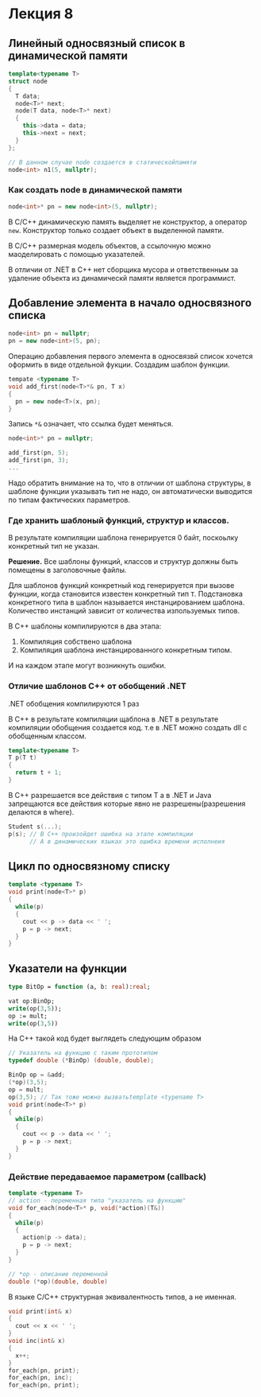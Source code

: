# Лекция 8

## Линейный односвязный список в динамической памяти

```cpp
template<typename T>
struct node
{
  T data;
  node<T>* next;
  node(T data, node<T>* next)
  {
    this->data = data;
    this->next = next;
  }
};

// В данном случае node создается в статическойпамяти
node<int> n1(5, nullptr);
```

### Как создать node<T> в динамической памяти

```cpp
node<int>* pn = new node<int>(5, nullptr);
```

В С/C++ динамическую память выделяет не конструктор, а оператор `new`. Конструктор только создает объект в выделенной памяти.

В C/C++ размерная модель объектов, а ссылочную можно маоделировать с помощью указателей.

В отличии от .NET в C++ нет сборщика мусора и ответственным за удаление объекта из динамическй памяти является программист.


## Добавление элемента в начало односвязного списка


```cpp
node<int> pn = nullptr;
pn = new node<int>(5, pn);
```

Операцию добавления первого элемента в односвязвй список хочется оформить в виде отдельной фукции. Создадим шаблон функции.

```cpp
tempate <typename T>
void add_first(node<T>*& pn, T x)
{
  pn = new node<T>(x, pn);
}
```

Запись `*&` означает, что ссылка будет меняться.

```cpp
node<int>* pn = nullptr;

add_first(pn, 5);
add_first(pn, 3);
...
```

Надо обратить внимание на то, что в отличии от шаблона структуры, в шаблоне функции указывать тип не надо, он автоматически выводится по типам фактических параметров.


### Где хранить шаблоный функций, структур и классов.

В результате компиляции шаблона генерируется 0 байт, поскоьлку конкретный тип не указан.

**Решение.** Все шаблоны  функций, классов и структур должны быть помещены в заголовочные файлы.

Для шаблонов  функций конкретный код генерируется при вызове функции, когда становится известен конкретный тип `Т`. 
Подстановка конкретного типа в шаблон называется инстанцированием шаблона.
Количество инстанций зависит от количества изпользуемых типов.

В C++ шаблоны компилируются в два этапа:

1. Компиляция собствено шаблона
2. Компиляция шаблона инстанцированного конкретным типом.

И на каждом этапе могут возникнуть ошибки. 


### Отличие шаблонов C++ от обобщений .NET

.NET обобщения компилируются 1 раз

В С++ в результате компиляции щаблона в .NET в результате компиляции обобщения создается код. т.е в .NET можно создать dll с обобщенным классом.

```cpp
template<typename T>
T p(T t)
{
  return t + 1;
}
```
В C++ разрешается все действия с типом T а в .NET и Java запрещаются все действия которые явно не  разрешены(разрешения делаются в where). 

```cpp
Student s(...);
p(s); // В C++ произойдет ошибка на этапе компиляции
      // А в динамических языках это ошибка времени исполнеия
```

## Цикл по односвязному списку

```cpp
template <typename T>
void print(node<T>* p)
{
  while(p)
  {
    cout << p -> data << ' ';
    p = p -> next;
  }
}
```

## Указатели на функции

```pas
type BitOp = function (a, b: real):real;

vat op:BinOp;
write(op(3,5));
op := mult;
write(op(3,5))
```

На C++ такой код будет выглядеть следующим образом

```cpp
// Указатель на функцию с таким прототипом
typedef double (*BinOp) (double, double);

BinOp op = &add;
(*op)(3,5);
op = mult;
op(3,5); // Так тоже можно вызватьtemplate <typename T>
void print(node<T>* p)
{
  while(p)
  {
    cout << p -> data << ' ';
    p = p -> next;
  }
}
```

### Действие передаваемое параметром (callback)

```cpp
template <typename T>
// action - переменная типа "указатель на функцию"
void for_each(node<T>* p, void(*action)(T&))
{
  while(p)
  {
    action(p -> data);
    p = p -> next;
  }
}

// *op - описание переменной
double (*op)(double, double)
```
В языке C/C++ структурная эквивалентность типов, а не именная.

```cpp
void print(int& x)
{
  cout << x << ' ';
}
void inc(int& x)
{
  x++;
}
for_each(pn, print);
for_each(pn, inc);
for_each(pn, print);
```
